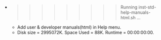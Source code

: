 * >>>>>>>>> Running inst-std-help-manuals-html.sh ...
  * Add user & developer manuals(html) in Help menu.
  * Disk size = 2995072K. Space Used = 88K. Runtime = 00:00:00:00.
